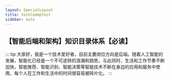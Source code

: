 ```yaml
---
layout: SpecialLayout
title: testCommpTest
sidebar: auto
---
```


## 【智能后端和架构】知识目录体系【必读】

::: tip
大家好，我是一个技术爱好者，目前主要岗位方向是后端。随着人工智能的发展，智能化已经是一个不可逆转的浪潮和趋势。与此同时，生活和工作节奏不断加快，智能推荐、智能识别、智能决策等智能技术不断在身边的应用和服务中使用，每个人在工作和生活中的时间很容易被碎片化。
:::
